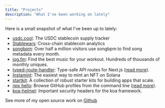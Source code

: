 ```yaml
---
title: "Projects"
description: "What I've been working on lately"
---
```


Here is a small snapshot of what I've been up to lately:

- [usdc.cool](https://usdc.cool): The USDC stablecoin supply tracker
- [Stablewars](https://stablewars.xyz): Cross-chain stablecoin analytics
- [songbpm](https://songbpm.com): Over half a million visitors use songbpm to find song metadata every month.
- [jog.fm](https://jog.fm): Find the best music for your workout. Hundreds of thousands of monthly uniques.
- [typed-route-handler](https://github.com/venables/typed-route-handler): Type-safe API routes for Next.js ([read more](/type-safe-api-routes-in-nextjs)).
- [Instamint](https://nft.m2.xyz): The easiest way to mint an NFT on Solana
- [startkit](https://github.com/startkit-dev): A collection of robust starter kits for building apps that scale.
- [npx hello](https://github.com/hello-js/hello): Browse GitHub profiles from the command line (<a href="/npx-hello">read more</a>).</li>
- [koa-helmet](https://github.com/venables/koa-helmet): Important security headers for the koa framework.

See more of my open source work on [Github](https://github.com/venables)
